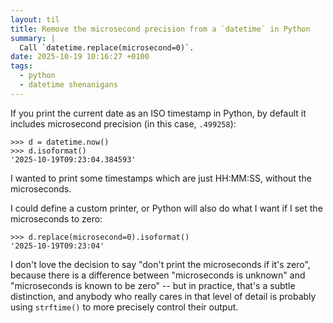 ```yaml
---
layout: til
title: Remove the microsecond precision from a `datetime` in Python
summary: |
  Call `datetime.replace(microsecond=0)`.
date: 2025-10-19 10:16:27 +0100
tags:
  - python
  - datetime shenanigans
---
```

If you print the current date as an ISO timestamp in Python, by default it includes microsecond precision (in this case, `.499258`):

```pycon
>>> d = datetime.now()
>>> d.isoformat()
'2025-10-19T09:23:04.384593'
```

I wanted to print some timestamps which are just HH:MM:SS, without the microseconds.

I could define a custom printer, or Python will also do what I want if I set the microseconds to zero:

```pycon
>>> d.replace(microsecond=0).isoformat()
'2025-10-19T09:23:04'
```

I don't love the decision to say "don't print the microseconds if it's zero", because there is a difference between "microseconds is unknown" and "microseconds is known to be zero" -- but in practice, that's a subtle distinction, and anybody who really cares in that level of detail is probably using `strftime()` to more precisely control their output.
